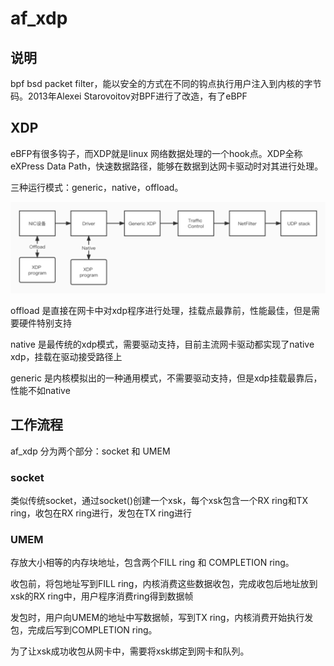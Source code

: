 # af_xdp

## 说明

bpf bsd packet filter，能以安全的方式在不同的钩点执行用户注入到内核的字节码。2013年Alexei Starovoitov对BPF进行了改造，有了eBPF

## XDP

eBFP有很多钩子，而XDP就是linux 网络数据处理的一个hook点。XDP全称eXPress Data Path，快速数据路径，能够在数据到达网卡驱动时对其进行处理。

三种运行模式：generic，native，offload。

![图片](./../img/ebpf-xdp.png)

offload 是直接在网卡中对xdp程序进行处理，挂载点最靠前，性能最佳，但是需要硬件特别支持

native 是最传统的xdp模式，需要驱动支持，目前主流网卡驱动都实现了native xdp，挂载在驱动接受路径上

generic 是内核模拟出的一种通用模式，不需要驱动支持，但是xdp挂载最靠后，性能不如native

## 工作流程

af_xdp 分为两个部分：socket 和 UMEM

### socket

类似传统socket，通过socket()创建一个xsk，每个xsk包含一个RX ring和TX ring，收包在RX ring进行，发包在TX ring进行

### UMEM

存放大小相等的内存块地址，包含两个FILL ring 和 COMPLETION ring。

收包前，将包地址写到FILL ring，内核消费这些数据收包，完成收包后地址放到xsk的RX ring中，用户程序消费ring得到数据帧

发包时，用户向UMEM的地址中写数据帧，写到TX ring，内核消费开始执行发包，完成后写到COMPLETION ring。

为了让xsk成功收包从网卡中，需要将xsk绑定到网卡和队列。